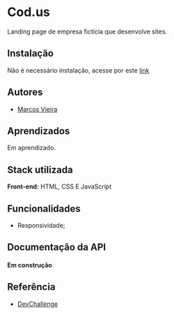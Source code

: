 # Cod.us

Landing page de empresa fictícia que desenvolve sites.


## Instalação

Não é necessário instalação, acesse por este [link](https://marcosvieira31.github.io/Cod.us/)
## Autores

- [Marcos Vieira](https://www.github.com/marcosvieira31)


## Aprendizados

Em aprendizado.
## Stack utilizada

**Front-end:** HTML, CSS E JavaScript



## Funcionalidades

- Responsividade;

## Documentação da API

#### Em construção

## Referência

 - [DevChallenge](devchallenge.com.br)
